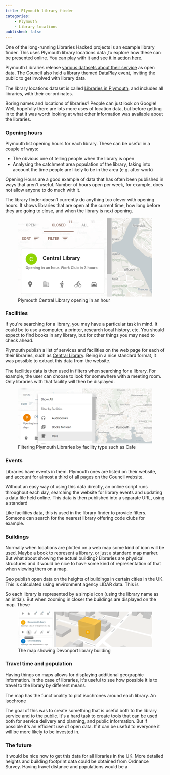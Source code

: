 ```yaml
---
title: Plymouth library finder
categories: 
    - Plymouth
    - Library locations
published: false
---
```


One of the long-running Libraries Hacked projects is an example library finder. This uses Plymouth library locations data ,to explore how these can be presented online. You can play with it and see [it in action here](https://plymouth.librarydata.uk).

Plymouth Libraries release [various datasets about their service](https://www.plymouth.gov.uk/libraries/aboutlibraryservice/librarydata) as open data. The Council also held a library themed [DataPlay event](http://www.dataplymouth.co.uk/articles/data-play-9-itinerary), inviting the public to get involved with library data.

The library locations dataset is called [Libraries in Plymouth](https://www.plymouth.gov.uk/sites/default/files/Plymouth%20library%20locations%2C%20opening%20hours%20and%20services_0.csv), and includes all libraries, with their co-ordinates.

Boring names and locations of libraries? People can just look on Google! Well, hopefully there are lots more uses of location data, but before getting in to that it was worth looking at what other information was available about the libraries.

### Opening hours

Plymouth list opening hours for each library. These can be useful in a couple of ways:

- The obvious one of telling people when the library is open
- Analysing the catchment area population of the library, taking into account the time people are likely to be in the area (e.g. after work)

Opening Hours are a good example of data that has often been published in ways that aren't useful. Number of hours open per week, for example, does not allow anyone to do much with it.

The library finder doesn't currently do anything too clever with opening hours. It shows libraries that are open at the current time, how long before they are going to close, and when the library is next opening.

<figure> <img src="https://github.com/LibrariesHacked/librarieshacked.github.io/raw/master/images/2018-12-11-plymouth-opening-hours.png" alt="A screenshot of Plymouth Central Library details showing the view of when it is going to open"/> <figcaption>Plymouth Central Library opening in an hour</figcaption> </figure>

### Facilities

If you're searching for a library, you may have a particular task in mind. It could be to use a computer, a printer, research local history, etc. You should expect to find books in any library, but for other things you may need to check ahead.

Plymouth publish a list of services and facilities on the web page for each of their libraries, such as [Central Library](https://www.plymouth.gov.uk/libraries/findlibraryandopeninghours/centrallibrary). Being in a nice standard format, it was possible to extract this data from the website.

The facilities data is then used in filters when searching for a library. For example, the user can choose to look for somewhere with a meeting room. Only libraries with that facility will then be displayed.

<figure> <img src="https://github.com/LibrariesHacked/librarieshacked.github.io/raw/master/images/2019-08-19-plymouth-libraries-facilities.png" alt="A screenshot of a menu provided options of different facilities such as Cafe, or Scanners"/> <figcaption>Filtering Plymouth Libraries by facility type such as Cafe</figcaption> </figure>

### Events

Libraries have events in them. Plymouth ones are listed on their website, and account for almost a third of all pages on the Council website.

Without an easy way of using this data directly, an online script runs throughout each day, searching the website for library events and updating a data file held online. This data is then published into a separate URL, using a standard

Like facilities data, this is used in the library finder to provide filters. Someone can search for the nearest library offering code clubs for example.






### Buildings

Normally when locations are plotted on a web map some kind of icon will be used. Maybe a book to represent a library, or just a standard map marker. But what about showing the actual building? Libraries are physical structures and it would be nice to have some kind of representation of that when viewing them on a map.

Geo publish open data on the heights of buildings in certain cities in the UK. This is calculated using environment agency LIDAR data. This is 

So each library is represented by a simple icon (using the library name as an initial). But when zooming in closer the buildings are displayed on the map. These 

<figure> <img src="https://github.com/LibrariesHacked/librarieshacked.github.io/raw/master/images/2019-08-19-plymouth-libraries-building.png" alt="A screenshot of a map, displayed at an angle showing the building in 3D as a cube"/> <figcaption>The map showing Devonport library building</figcaption> </figure>

### Travel time and population

Having things on maps allows for displaying additional geographic information. In the case of libraries, it's useful to see how possible it is to travel to the library by different means.

The map has the functionality to plot isochrones around each library. An isochrone 


The goal of this was to create something that is useful both to the library service and to the public. It's a hard task to create tools that can be used both for service delivery and planning, and public information. But if possible it's an efficient use of open data. If it can be useful to everyone it will be more likely to be invested in.

### The future

It would be nice now to get this data for all libraries in the UK. More detailed heights and building footprint data could be obtained from Ordnance Survey. Having travel distance and populations would be a 

<!--stackedit_data:
eyJoaXN0b3J5IjpbLTUxMDE3NzkwMiwxNjQ4NTM1MjExLC02MT
c5NjI4MDEsLTE1MTY4MDc3NzEsMTUzOTcyMjM1MCw4ODI4NTk3
NywtNzQ4MzUxMzIyLC0xMDcwMjUwNzMyLDE0Njc0MjIyNzYsLT
E2NzAzMzI3MjIsLTM1NDQ2OTE5NSw0NTQ2MTcyOTJdfQ==
-->